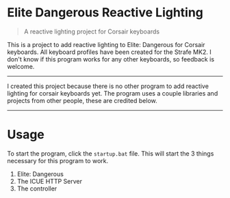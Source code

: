 # Elite Dangerous Reactive Lighting
>A reactive lighting project for Corsair keyboards

This is a project to add reactive lighting to Elite: Dangerous for Corsair keyboards.
All keyboard profiles have been created for the Strafe MK2.
I don't know if this program works for any other keyboards, so feedback is welcome.

---

I created this project because there is no other program to add reactive lighting for corsair keyboards yet.
The program uses a couple libraries and projects from other people, these are credited below.

---

# Usage

To start the program, click the `startup.bat` file.
This will start the 3 things necessary for this program to work.
1. Elite: Dangerous
1. The ICUE HTTP Server
1. The controller
